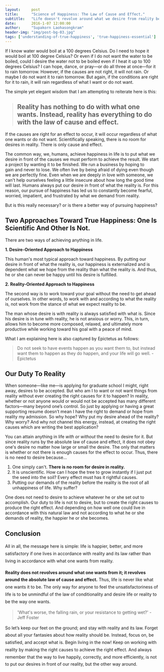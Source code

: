 ```yaml
---
layout:     post
title:      "Science of Happiness: The Law of Cause and Effect."
subtitle:   "Life doesn't revolve around what we desire from reality because reality revolves around the absolute law of cause and effect."
date:       2016-1-07 12:00:00
author:     "Supakorn Laohasongkram"
header-img: "img/post-bg-03.jpg"
tags: ['understanding-of-true-happiness', 'true-happiness-essential']
---
```


If I know water would boil at a 100 degrees Celsius. Do I need to hope it would boil at 100 degree Celsius? Or even if I do not want the water to be boiled, could I desire the water not to be boiled even if I heat it up to 100 degrees Celsius? I can hope, dance, or pray—or do all three at once—for it to rain tomorrow. However, if the causes are not right, it will not rain. Or maybe I do not want it to rain tomorrow. But again, if the conditions are right for it to rain, it will rain regardless of what I want or do not want.

The simple yet elegant wisdom that I am attempting to reiterate here is this:
<blockquote>
<h2>Reality has nothing to do with what one wants. Instead, reality has everything to do with the law of cause and effect.</h2>
</blockquote>
If the causes are right for an effect to occur, it will occur regardless of what one wants or do not want. Scientifically speaking, there is no room for desires in reality. There is only cause and effect.

The common way, we, humans, achieve happiness in life is to put what we desire in front of the causes we must perform to achieve the result. We start a project by wanting it to be finished. We run a business by hoping to gain and never to lose. We often live by being afraid of dying even though we are perfectly fine. Even when we are deeply in love with someone, we can't help ourselves feeling a little insecure about how long the good time will last. Humans always put our desire in front of what the reality is. For this reason, our pursue of happiness has led us to constantly become fearful, worried, impatient, and frustrated by what we demand from reality.

But is this really necessary? or is there a better way of pursuing happiness?
<h2>Two Approaches Toward True Happiness: One Is Scientific And Other Is Not.</h2>
There are two ways of achieving anything in life.

<strong>1. Desire-Oriented Approach to Happiness</strong>

This human's most typical approach toward happiness. By putting our desire in front of what the reality is, our happiness is externalized and is dependent what we hope from the reality than what the reality is. And thus, he or she can never be happy until his desire is fulfilled.

<strong>2. Reality-Oriented Approach to Happiness</strong>

The second way is to work toward your goal without the need to get ahead of ourselves. In other words, to work with and according to what the reality is, not work from the stance of what we expect reality to be.

The man whose desire is with reality is always satisfied with what is. Since his desire is in tune with reality, he is not anxious or worry. This, in turn, allows him to become more composed, relaxed, and ultimately more productive while working toward his goal with a peace of mind.

What I am explaining here is also captured by Epictetus as follows:

<blockquote>Do not seek to have events happen as you want them to, but instead want them to happen as they do happen, and your life will go well.
-Epictetus</blockquote>
<h2>Our Duty To Reality</h2>
When someone—like me—is applying for graduate school I might, right away, desires to be accepted. But who am I to want or not want things from reality without ever creating the right causes for it to happen? In reality, whether or not anyone would or would not be accepted has many different factors—many beyond one’s control. So just by applying or having a great supporting resume doesn’t mean I have the right to demand or hope from reality my admission. So why hope? Why put my desire ahead of the reality? Why worry? And why not channel this energy, instead, at creating the right causes which are writing the best application?

You can attain anything in life <em>with or without</em> the need to desire for it. But since reality runs by the absolute law of cause and effect, it does not obey one's desire no matter how large or small the desire. The only that matters is whether or not there is enough causes for the effect to occur. Thus, there is no need to desire because...

<ol>
	<li>One simply can't. <strong>There is no room for desire in reality.</strong></li>
	<li>It is unscientific. How can I hope the tree to grow instantly if I just put the seed into the soil? Every effect must has it rightful causes.</li>
	<li>Putting our demands of the reality before the reality is the root of all unhappiness of life. Why suffer?</li>
</ol>

One does not need to desire to achieve whatever he or she set out to accomplish. Our duty to life is not to desire, but to create the right causes to produce the right effect. And depending on how well one could live in accordance with this natural law and not according to what he or she demands of reality, the happier he or she becomes.

<h2>Conclusion</h2>
<span style="line-height: 1.7;">All in all, the message here is simple: life is happier, better, and more satisfactory if one lives in accordance with reality and its law rather than living in accordance with what one wants from reality. </span>

<span style="line-height: 1.7;"><strong>Reality does not revolves around what one wants from it; it revolves around the absolute law of cause and effect.</strong> Thus, life is never like what one wants it to be. The only way for anyone to feel the unsatisfactoriness of life is to be unmindful of the law of conditionality and desire life or reality to be the way one wants. </span>
<blockquote>'What's worse, the falling rain, or your resistance to getting wet?'
- Jeff Foster</blockquote>
<span style="line-height: 1.7;">So let’s keep our feet on the ground; and stay with reality and its law. Forget about all your fantasies about how reality should be. Instead, focus on, be satisfied, and accept what is. Begin living in the now! Keep on working with reality by making the right causes to achieve the right effect. And always remember that the way to live happily, correctly, and more efficiently, is not to put our desires in front of our reality, but the other way around.</span>
